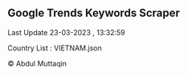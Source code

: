 

## Google Trends Keywords Scraper 
 
Last Update 23-03-2023 , 13:32:59

Country List :
VIETNAM.json



© Abdul Muttaqin 
